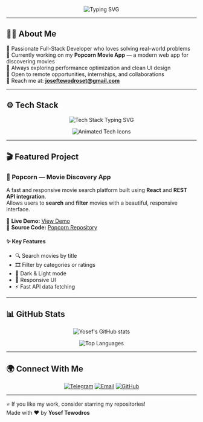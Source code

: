 <!-- Typing SVG Header -->
<p align="center">
  <img src="https://readme-typing-svg.herokuapp.com?font=Fira+Code&weight=500&size=28&pause=1000&color=2E8B57&width=800&lines=🚀+Full-Stack+Developer+|+React+•+Node.js+•+MongoDB;🎬+Popcorn+Project+|+Movie+Search+and+Filter+App" alt="Typing SVG" />
</p>

---

## 👨‍💻 About Me

🎯 Passionate Full-Stack Developer who loves solving real-world problems  
🌱 Currently working on my **Popcorn Movie App** — a modern web app for discovering movies  
🚀 Always exploring performance optimization and clean UI design  
📌 Open to remote opportunities, internships, and collaborations  
📧 Reach me at: **joseftewodroset@gmail.com**

---

## ⚙️ Tech Stack

<p align="center">
  <img src="https://readme-typing-svg.herokuapp.com?font=Fira+Code&weight=500&size=24&pause=1000&color=2E8B57&width=700&lines=JavaScript+|+Python+|+Java+|+C%2B%2B;React+|+HTML5+|+CSS3+|+TailwindCSS;Node.js+|+Express+|+MongoDB+|+MySQL" alt="Tech Stack Typing SVG" />
</p>

<p align="center">
  <img src="https://skillicons.dev/icons?i=js,python,java,cpp,react,html,css,tailwind,nodejs,express,mongodb,mysql" alt="Animated Tech Icons" />
</p>

---

## 🎬 Featured Project

### 🍿 Popcorn — Movie Discovery App

A fast and responsive movie search platform built using **React** and **REST API integration**.  
Allows users to **search** and **filter** movies with a beautiful, responsive interface.

🔗 **Live Demo:** [View Demo](https://your-demo-link-here.com)  
📂 **Source Code:** [Popcorn Repository](https://github.com/JosefTewodros12/popcorn-project)

#### ✨ Key Features
- 🔍 Search movies by title  
- 🎞️ Filter by categories or ratings  
- 🌙 Dark & Light mode  
- 📱 Responsive UI  
- ⚡ Fast API data fetching  

---

## 📊 GitHub Stats

<p align="center">
  <img src="https://github-readme-stats.vercel.app/api?username=JosefTewodros12&show_icons=true&theme=radical" alt="Yosef's GitHub stats" />
</p>

<p align="center">
  <img src="https://github-readme-stats.vercel.app/api/top-langs/?username=JosefTewodros12&layout=compact&theme=radical" alt="Top Languages" />
</p>

---

## 🌍 Connect With Me

<p align="center">
  <a href="https://t.me/YOUR_TELEGRAM_USERNAME"><img src="https://img.shields.io/badge/Telegram-2CA5E0?style=for-the-badge&logo=telegram&logoColor=white" alt="Telegram" /></a>
  <a href="mailto:joseftewodroset@gmail.com"><img src="https://img.shields.io/badge/Email-D14836?style=for-the-badge&logo=gmail&logoColor=white" alt="Email" /></a>
  <a href="https://github.com/JosefTewodros12"><img src="https://img.shields.io/badge/GitHub-171515?style=for-the-badge&logo=github&logoColor=white" alt="GitHub" /></a>
</p>

---

⭐ If you like my work, consider starring my repositories!  
Made with ❤️ by **Yosef Tewodros**
